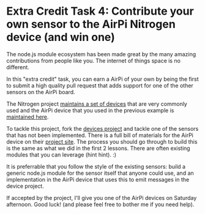 # Extra Credit Task 4: Contribute your own sensor to the AirPi Nitrogen device (and win one)

The node.js module ecosystem has been made great by the many amazing contributions from people like you. The internet of things space is no different.

In this "extra credit" task, you can earn a AirPi of your own by being the first to submit a high quality pull request that adds support for one of the other sensors on the AirPi board.

The Nitrogen project [maintains a set of devices](https://github.com/nitrogenjs/devices) that are very commonly used and the AirPi device that you used in the previous example is [maintained here](https://github.com/nitrogenjs/devices/blob/master/airpi/lib/index.js).

To tackle this project, fork the [devices project](https://github.com/nitrogenjs/devices) and tackle one of the sensors that has not been implemented.  There is a full bill of materials for the AirPi device on their [project site](http://airpi.es). The process you should go through to build this is the same as what we did in the first 2 lessons. There are often existing modules that you can leverage (hint hint). :)

It is preferrable that you follow the style of the existing sensors: build a generic node.js module for the sensor itself that anyone could use, and an implementation in the AirPi device that uses this to emit messages in the device project.

If accepted by the project, I'll give you one of the AirPi devices on Saturday afternoon.  Good luck! (and please feel free to bother me if you need help).
